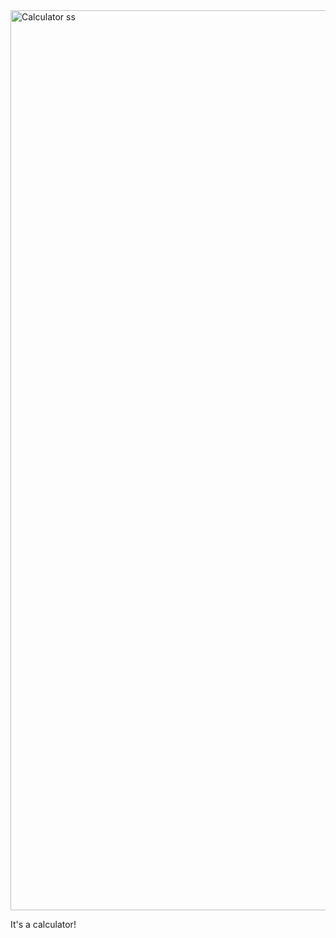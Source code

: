 <img width="1440" alt="Calculator ss" src="https://user-images.githubusercontent.com/86674284/199325807-8c25f1b2-5936-4d33-a3a7-6f6b5759aff0.png">

It's a calculator! 
